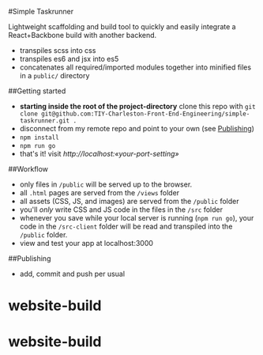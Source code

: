 #Simple Taskrunner

Lightweight scaffolding and build tool to quickly and easily integrate a React+Backbone build with another backend.

  - transpiles scss into css
  - transpiles es6 and jsx into es5
  - concatenates all required/imported modules together into minified files in a `public/` directory

##Getting started

  - **starting inside the root of the project-directory** clone this repo with `git clone git@github.com:TIY-Charleston-Front-End-Engineering/simple-taskrunner.git .`
  - disconnect from my remote repo and point to your own (see [Publishing](#publishing))
  - `npm install`
  - `npm run go`
  - that's it! visit *http://localhost:«your-port-setting»*

##Workflow
  - only files in `/public` will be served up to the browser.
  - all `.html` pages are served from the `/views` folder
  - all assets (CSS, JS, and images) are served from the `/public` folder
  - you'll *only* write CSS and JS code in the files in the `/src` folder
  - whenever you save while your local server is running (`npm run go`), your code in the `/src-client` folder will be read and transpiled into the `/public` folder.
  - view and test your app at localhost:3000

##Publishing
  - add, commit and push per usual

  
# website-build
# website-build
